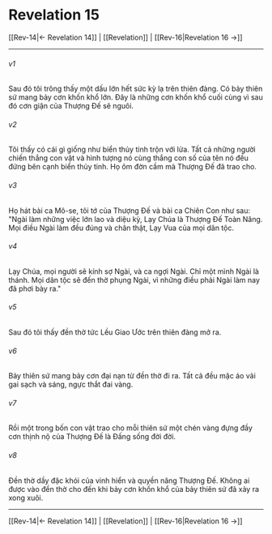 # Revelation 15

[[Rev-14|← Revelation 14]] | [[Revelation]] | [[Rev-16|Revelation 16 →]]
***



###### v1 
Sau đó tôi trông thấy một dấu lớn hết sức kỳ lạ trên thiên đàng. Có bảy thiên sứ mang bảy cơn khốn khổ lớn. Đây là những cơn khốn khổ cuối cùng vì sau đó cơn giận của Thượng Đế sẽ nguôi. 

###### v2 
Tôi thấy có cái gì giống như biển thủy tinh trộn với lửa. Tất cả những người chiến thắng con vật và hình tượng nó cùng thắng con số của tên nó đều đứng bên cạnh biển thủy tinh. Họ ôm đờn cầm mà Thượng Đế đã trao cho. 

###### v3 
Họ hát bài ca Mô-se, tôi tớ của Thượng Đế và bài ca Chiên Con như sau: "Ngài làm những việc lớn lao và diệu kỳ, Lạy Chúa là Thượng Đế Toàn Năng. Mọi điều Ngài làm đều đúng và chân thật, Lạy Vua của mọi dân tộc. 

###### v4 
Lạy Chúa, mọi người sẽ kính sợ Ngài, và ca ngợi Ngài. Chỉ một mình Ngài là thánh. Mọi dân tộc sẽ đến thờ phụng Ngài, vì những điều phải Ngài làm nay đã phơi bày ra." 

###### v5 
Sau đó tôi thấy đền thờ tức Lều Giao Ước trên thiên đàng mở ra. 

###### v6 
Bảy thiên sứ mang bảy cơn đại nạn từ đền thờ đi ra. Tất cả đều mặc áo vải gai sạch và sáng, ngực thắt đai vàng. 

###### v7 
Rồi một trong bốn con vật trao cho mỗi thiên sứ một chén vàng đựng đầy cơn thịnh nộ của Thượng Đế là Đấng sống đời đời. 

###### v8 
Đền thờ dầy đặc khói của vinh hiển và quyền năng Thượng Đế. Không ai được vào đền thờ cho đến khi bảy cơn khốn khổ của bảy thiên sứ đã xảy ra xong xuôi.

***
[[Rev-14|← Revelation 14]] | [[Revelation]] | [[Rev-16|Revelation 16 →]]

